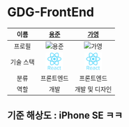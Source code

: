 # GDG-FrontEnd
| 이름 | [용준](https://github.com/55yong) | [가영](https://github.com/kaouo) |
| :-: | :-: | :-: |
| 프로필 | ![용준](https://avatars.githubusercontent.com/u/132319467?v=4)| ![가영](https://avatars.githubusercontent.com/u/144293040?v=4)|
| 기술 스택 | <img src="https://raw.githubusercontent.com/devicons/devicon/master/icons/react/react-original-wordmark.svg" alt="react" width="40" height="40"/> | <img src="https://raw.githubusercontent.com/devicons/devicon/master/icons/react/react-original-wordmark.svg" alt="react" width="40" height="40"/> |
| 분류 | 프론트엔드 | 프론트엔드 |
| 역할 | 개발 | 개발 및 디자인 | 

## 기준 해상도 : iPhone SE ㅋㅋ
